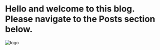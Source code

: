 # Hello and welcome to this blog. Please navigate to the Posts section below.

![logo](https://github.com/user-attachments/assets/cab5fec7-73af-445c-ac1e-d9046dcb37d0)

